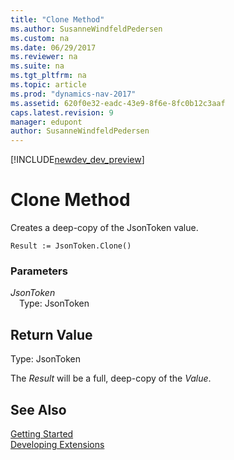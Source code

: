 ```yaml
---
title: "Clone Method"
ms.author: SusanneWindfeldPedersen
ms.custom: na
ms.date: 06/29/2017
ms.reviewer: na
ms.suite: na
ms.tgt_pltfrm: na
ms.topic: article
ms.prod: "dynamics-nav-2017"
ms.assetid: 620f0e32-eadc-43e9-8f6e-8fc0b12c3aaf
caps.latest.revision: 9
manager: edupont
author: SusanneWindfeldPedersen
---
```


[!INCLUDE[newdev_dev_preview](../includes/newdev_dev_preview.md)]

# Clone Method

Creates a deep-copy of the JsonToken value.

```
Result := JsonToken.Clone()
```

### Parameters
*JsonToken*  
&emsp;Type: JsonToken

## Return Value
Type: JsonToken

The *Result* will be a full, deep-copy of the *Value*.

## See Also
[Getting Started](../devenv-get-started.md)  
[Developing Extensions](../devenv-dev-overview.md)
